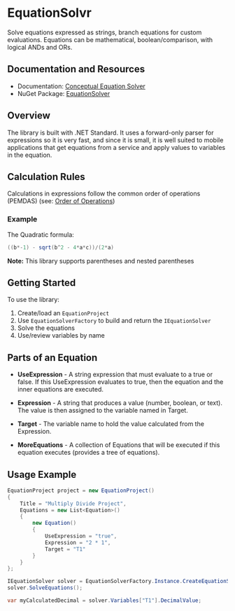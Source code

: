 # EquationSolvr
Solve equations expressed as strings, branch equations for custom evaluations. Equations can be mathematical, boolean/comparison, with logical ANDs and ORs. 

## Documentation and Resources

- Documentation: [Conceptual Equation Solver](http://www.bluejaysvc.com/OpenSource/ConceptualEquationSolver)
- NuGet Package: [EquationSolver](https://www.nuget.org/packages/EquationSolver/)

## Overview

The library is built with .NET Standard. It uses a forward-only parser for expressions so it is very fast, and since it is small, it is well suited to mobile applications that get equations from a service and apply values to variables in the equation.

## Calculation Rules

Calculations in expressions follow the common order of operations (PEMDAS) (see: [Order of Operations](https://study.com/academy/lesson/order-of-operations.html))

### Example

The Quadratic formula: 
```csharp
((b*-1) - sqrt(b^2 - 4*a*c))/(2*a)
```

**Note:** This library supports parentheses and nested parentheses

## Getting Started

To use the library:
1. Create/load an `EquationProject`
2. Use `EquationSolverFactory` to build and return the `IEquationSolver`
3. Solve the equations
4. Use/review variables by name

## Parts of an Equation

* **UseExpression** - A string expression that must evaluate to a true or false. If this UseExpression evaluates to true, then the equation and the inner equations are executed.

* **Expression** - A string that produces a value (number, boolean, or text). The value is then assigned to the variable named in Target.

* **Target** - The variable name to hold the value calculated from the Expression.

* **MoreEquations** - A collection of Equations that will be executed if this equation executes (provides a tree of equations).

## Usage Example

```csharp
EquationProject project = new EquationProject()
{
    Title = "Multiply Divide Project",
    Equations = new List<Equation>()
    {
        new Equation()
        {
            UseExpression = "true",
            Expression = "2 * 1",
            Target = "T1"
        }
    }
};

IEquationSolver solver = EquationSolverFactory.Instance.CreateEquationSolver(project);
solver.SolveEquations();

var myCalculatedDecimal = solver.Variables["T1"].DecimalValue;
```

